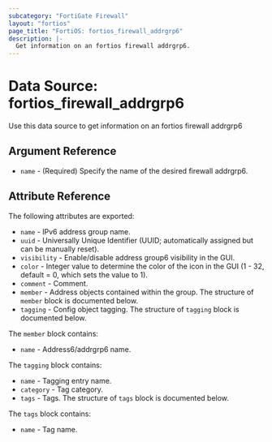 ```yaml
---
subcategory: "FortiGate Firewall"
layout: "fortios"
page_title: "FortiOS: fortios_firewall_addrgrp6"
description: |-
  Get information on an fortios firewall addrgrp6.
---
```


# Data Source: fortios_firewall_addrgrp6
Use this data source to get information on an fortios firewall addrgrp6

## Argument Reference

* `name` - (Required) Specify the name of the desired firewall addrgrp6.

## Attribute Reference

The following attributes are exported:

* `name` - IPv6 address group name.
* `uuid` - Universally Unique Identifier (UUID; automatically assigned but can be manually reset).
* `visibility` - Enable/disable address group6 visibility in the GUI.
* `color` - Integer value to determine the color of the icon in the GUI (1 - 32, default = 0, which sets the value to 1).
* `comment` - Comment.
* `member` - Address objects contained within the group. The structure of `member` block is documented below.
* `tagging` - Config object tagging. The structure of `tagging` block is documented below.

The `member` block contains:

* `name` - Address6/addrgrp6 name.

The `tagging` block contains:

* `name` - Tagging entry name.
* `category` - Tag category.
* `tags` - Tags. The structure of `tags` block is documented below.

The `tags` block contains:

* `name` - Tag name.

